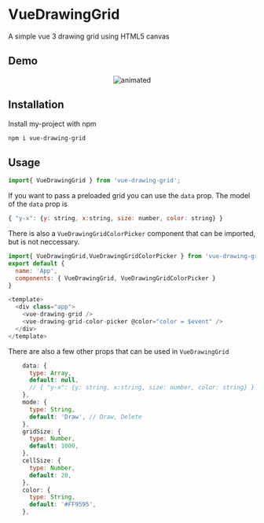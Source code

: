 # VueDrawingGrid
A simple vue 3 drawing grid using HTML5 canvas

## Demo
<p align="center">
  <img src="https://media.giphy.com/media/YOUNaY0g2Iy6bPbWJz/giphy.gif" alt="animated" />
</p>

## Installation

Install my-project with npm

```bash
npm i vue-drawing-grid
```
    
## Usage


```js
import{ VueDrawingGrid } from 'vue-drawing-grid';
```

 If you want to pass a preloaded grid you can use the `data` prop. The model of the `data` prop is
 ```js
 { "y-x": {y: string, x:string, size: number, color: string} }
 ```

There is also a `VueDrawingGridColorPicker` component that can be imported, but is not neccessary.
```js
import{ VueDrawingGrid,VueDrawingGridColorPicker } from 'vue-drawing-grid';
export default {
  name: 'App',
  components: { VueDrawingGrid, VueDrawingGridColorPicker }
}

<template>
  <div class="app">
    <vue-drawing-grid />
    <vue-drawing-grid-color-picker @color="color = $event" />
  </div>
</template>
```


 There are also a few other props that can be used in `VueDrawingGrid`
```js
    data: {
      type: Array,
      default: null,
      // { "y-x": {y: string, x:string, size: number, color: string} }
    },
    mode: {
      type: String,
      default: 'Draw', // Draw, Delete
    },
    gridSize: {
      type: Number,
      default: 1000,
    },
    cellSize: {
      type: Number,
      default: 20,
    },
    color: {
      type: String,
      default: '#FF9595',
    },
```